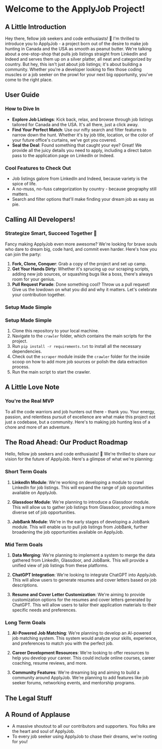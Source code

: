 # Welcome to the ApplyJob Project!

## A Little Introduction

Hey there, fellow job seekers and code enthusiasts! 🚀 I'm thrilled to introduce you to ApplyJob - a project born out of the desire to make job hunting in Canada and the USA as smooth as peanut butter. We're talking about a one-stop-shop that pulls job listings straight from LinkedIn and Indeed and serves them up on a silver platter, all neat and categorized by country. But hey, this isn't just about job listings; it's about building a community. Whether you're a developer looking to flex those coding muscles or a job seeker on the prowl for your next big opportunity, you've come to the right place.

## User Guide

### How to Dive In

- **Explore Job Listings**: Kick back, relax, and browse through job listings tailored for Canada and the USA. It's all there, just a click away.
- **Find Your Perfect Match**: Use our nifty search and filter features to narrow down the hunt. Whether it's by job title, location, or the color of your future office's curtains, we've got you covered.
- **Seal the Deal**: Found something that caught your eye? Great! We provide all the juicy details you need to apply, including a direct baton pass to the application page on LinkedIn or Indeed.

### Cool Features to Check Out

- Job listings galore from LinkedIn and Indeed, because variety is the spice of life.
- A no-muss, no-fuss categorization by country - because geography still matters.
- Search and filter options that'll make finding your dream job as easy as pie.

## Calling All Developers!

### Strategize Smart, Succeed Together 🤝

Fancy making ApplyJob even more awesome? We're looking for brave souls who dare to dream big, code hard, and commit even harder. Here's how you can join the party:

1. **Fork, Clone, Conquer**: Grab a copy of the project and set up camp.
2. **Get Your Hands Dirty**: Whether it's sprucing up our scraping scripts, adding new job sources, or squashing bugs like a boss, there's always room for your genius.
3. **Pull Request Parade**: Done something cool? Throw us a pull request! Give us the lowdown on what you did and why it matters. Let's celebrate your contribution together.

### Setup Made Simple

### Setup Made Simple

1. Clone this repository to your local machine.
2. Navigate to the `crawler` folder, which contains the main scripts for the project.
3. Run `pip install -r requirements.txt` to install all the necessary dependencies.
4. Check out the `scraper` module inside the `crawler` folder for the inside scoop on how to add more job sources or polish the data extraction process.
5. Run the main script to start the crawler.

## A Little Love Note

### You're the Real MVP

To all the code warriors and job hunters out there - thank you. Your energy, passion, and relentless pursuit of excellence are what make this project not just a codebase, but a community. Here's to making job hunting less of a chore and more of an adventure.


## The Road Ahead: Our Product Roadmap

Hello, fellow job seekers and code enthusiasts! 🚀 We're thrilled to share our vision for the future of ApplyJob. Here's a glimpse of what we're planning:

### Short Term Goals

1. **LinkedIn Module**: We're working on developing a module to crawl LinkedIn for job listings. This will expand the range of job opportunities available on ApplyJob.

2. **Glassdoor Module**: We're planning to introduce a Glassdoor module. This will allow us to gather job listings from Glassdoor, providing a more diverse set of job opportunities.

3. **JobBank Module**: We're in the early stages of developing a JobBank module. This will enable us to pull job listings from JobBank, further broadening the job opportunities available on ApplyJob.

### Mid Term Goals

1. **Data Merging**: We're planning to implement a system to merge the data gathered from LinkedIn, Glassdoor, and JobBank. This will provide a unified view of job listings from these platforms.

2. **ChatGPT Integration**: We're looking to integrate ChatGPT into ApplyJob. This will allow users to generate resumes and cover letters based on job descriptions.

3. **Resume and Cover Letter Customization**: We're aiming to provide customization options for the resumes and cover letters generated by ChatGPT. This will allow users to tailor their application materials to their specific needs and preferences.

### Long Term Goals

1. **AI-Powered Job Matching**: We're planning to develop an AI-powered job matching system. This system would analyze your skills, experience, and preferences to match you with the perfect job.

2. **Career Development Resources**: We're looking to offer resources to help you develop your career. This could include online courses, career coaching, resume reviews, and more.

3. **Community Features**: We're dreaming big and aiming to build a community around ApplyJob. We're planning to add features like job seeker forums, networking events, and mentorship programs.


## The Legal Stuff



## A Round of Applause

- A massive shoutout to all our contributors and supporters. You folks are the heart and soul of ApplyJob.
- To every job seeker using ApplyJob to chase their dreams, we're rooting for you!
